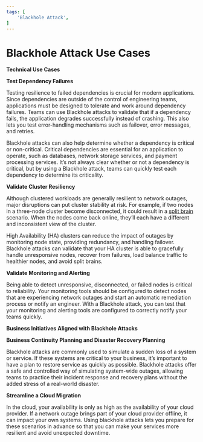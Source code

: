```yaml
---
tags: [
    'Blackhole Attack',
]
---
```




# Blackhole Attack Use Cases

**Technical Use Cases**

**Test Dependency Failures**

Testing resilience to failed dependencies is crucial for modern applications. Since dependencies are outside of the control of engineering teams, applications must be designed to tolerate and work around dependency failures. Teams can use Blackhole attacks to validate that if a dependency fails, the application degrades successfully instead of crashing. This also lets you test error-handling mechanisms such as failover, error messages, and retries.

Blackhole attacks can also help determine whether a dependency is critical or non-critical. Critical dependencies are essential for an application to operate, such as databases, network storage services, and payment processing services. It’s not always clear whether or not a dependency is critical, but by using a Blackhole attack, teams can quickly test each dependency to determine its criticality.

**Validate Cluster Resiliency**

Although clustered workloads are generally resilient to network outages, major disruptions can put cluster stability at risk. For example, if two nodes in a three-node cluster become disconnected, it could result in a [split brain](https://www.45drives.com/community/articles/what-is-split-brain/) scenario. When the nodes come back online, they’ll each have a different and inconsistent view of the cluster.

High Availability (HA) clusters can reduce the impact of outages by monitoring node state, providing redundancy, and handling failover. Blackhole attacks can validate that your HA cluster is able to gracefully handle unresponsive nodes, recover from failures, load balance traffic to healthier nodes, and avoid split brains.

**Validate Monitoring and Alerting**

Being able to detect unresponsive, disconnected, or failed nodes is critical to reliability. Your monitoring tools should be configured to detect nodes that are experiencing network outages and start an automatic remediation process or notify an engineer. With a Blackhole attack, you can test that your monitoring and alerting tools are configured to correctly notify your teams quickly.

**Business Initiatives Aligned with Blackhole Attacks**

**Business Continuity Planning and Disaster Recovery Planning**

Blackhole attacks are commonly used to simulate a sudden loss of a system or service. If these systems are critical to your business, it’s important to have a plan to restore service as quickly as possible. Blackhole attacks offer a safe and controlled way of simulating system-wide outages, allowing teams to practice their incident response and recovery plans without the added stress of a real-world disaster.

**Streamline a Cloud Migration**

In the cloud, your availability is only as high as the availability of your cloud provider. If a network outage brings part of your cloud provider offline, it can impact your own systems. Using blackhole attacks lets you prepare for these scenarios in advance so that you can make your services more resilient and avoid unexpected downtime.
